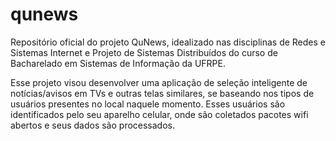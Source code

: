 # qunews
Repositório oficial do projeto QuNews, idealizado nas disciplinas de Redes e Sistemas Internet e Projeto de Sistemas Distribuídos do curso de Bacharelado em Sistemas de Informação da UFRPE.

Esse projeto visou desenvolver uma aplicação de seleção inteligente de notícias/avisos em TVs e outras telas similares, se baseando nos tipos de usuários presentes no local naquele momento. Esses usuários são identificados pelo seu aparelho celular, onde são coletados pacotes wifi abertos e seus dados são processados.
